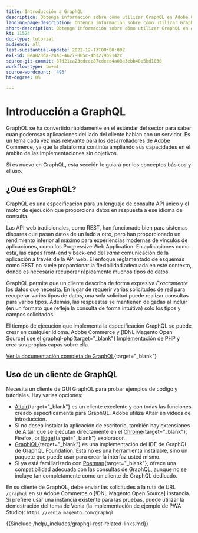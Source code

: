 ```yaml
---
title: Introducción a GraphQL
description: Obtenga información sobre cómo utilizar GraphQL en Adobe Commerce y [!DNL Magento Open Source]. Uso de llamadas de GET y POST de GraphQL para Adobe Commerce y [!DNL Magento Open Source].
landing-page-description: Obtenga información sobre cómo utilizar GraphQL en Adobe Commerce y [!DNL Magento Open Source]. Uso de llamadas de GET y POST de GraphQL para Adobe Commerce y [!DNL Magento Open Source].
short-description: Obtenga información sobre cómo utilizar GraphQL en Adobe Commerce y [!DNL Magento Open Source]. Uso de llamadas de GET y POST de GraphQL para Adobe Commerce y [!DNL Magento Open Source].
kt: 11524
doc-type: tutorial
audience: all
last-substantial-update: 2022-12-13T00:00:00Z
exl-id: 8ea823da-24a3-4627-885c-4b3279b9142c
source-git-commit: 67d21ca23cdccc87cdeed4a08a3ebb48e5bd1030
workflow-type: tm+mt
source-wordcount: '493'
ht-degree: 0%

---
```


# Introducción a GraphQL

GraphQL se ha convertido rápidamente en el estándar del sector para saber cuán poderosas aplicaciones del lado del cliente hablan con un servidor. Es un tema cada vez más relevante para los desarrolladores de Adobe Commerce, ya que la plataforma continúa ampliando sus capacidades en el ámbito de las implementaciones sin objetivos.

Si es nuevo en GraphQL, esta sección le guiará por los conceptos básicos y el uso.

## ¿Qué es GraphQL?

GraphQL es una especificación para un lenguaje de consulta API único y el motor de ejecución que proporciona datos en respuesta a ese idioma de consulta.

Las API web tradicionales, como REST, han funcionado bien para sistemas dispares que pasan datos de un lado a otro, pero han proporcionado un rendimiento inferior al máximo para experiencias modernas de vínculos de aplicaciones, como los Progressive Web Application. En aplicaciones como esta, las capas front-end y back-end del _same_ comunicación de la aplicación a través de la API web. El enfoque reglamentado de esquemas como REST no suele proporcionar la flexibilidad adecuada en este contexto, donde es necesario recuperar rápidamente muchos tipos de datos.

GraphQL permite que un cliente describa de forma expresiva _Exactamente_ los datos que necesita. En lugar de requerir varias solicitudes de red para recuperar varios tipos de datos, una sola solicitud puede realizar consultas para varios tipos. Además, las respuestas se mantienen delgadas al incluir (en un formato que refleja la consulta de forma intuitiva) solo los tipos y campos solicitados.

El tiempo de ejecución que implementa la especificación GraphQL se puede crear en cualquier idioma. Adobe Commerce y [!DNL Magento Open Source] use el
[graphql-php](https://webonyx.github.io/graphql-php/){target="_blank"} Implementación de PHP y crea sus propias capas sobre ella.

[Ver la documentación completa de GraphQL](https://graphql.org/learn){target="_blank"}

## Uso de un cliente de GraphQL

Necesita un cliente de GUI GraphQL para probar ejemplos de código y tutoriales. Hay varias opciones:

* [Altair](https://altairgraphql.dev/){target="_blank"} es un cliente excelente y con todas las funciones creado específicamente para GraphQL. Adobe utiliza Altair en vídeos de introducción.
* Si no desea instalar la aplicación de escritorio, también hay extensiones de Altair que se ejecutan directamente en el
   [Chrome](https://chrome.google.com/webstore/detail/altair-graphql-client/flnheeellpciglgpaodhkhmapeljopja){target="_blank"}, Firefox, or [Edge](https://microsoftedge.microsoft.com/addons/detail/altair-graphql-client/kpggioiimijgcalmnfnalgglgooonopa){target="_blank"} explorador.
* [GraphiQL](https://github.com/graphql/graphiql/tree/main/packages/graphiql){target="_blank"} es una implementación del IDE de GraphQL de GraphQL Foundation. Esta no es una herramienta instalable, sino un paquete que puede usar para crear la interfaz usted mismo.
* Si ya está familiarizado con [Postman](https://www.postman.com/){target="_blank"}, ofrece una compatibilidad adecuada con las consultas de GraphQL, aunque no se incluye tan completamente como un cliente de GraphQL dedicado.

En su cliente de GraphQL, debe enviar las solicitudes a la ruta de URL `/graphql` en su Adobe Commerce o [!DNL Magento Open Source] instancia. Si prefiere usar una instancia existente para las pruebas, puede utilizar la demostración del tema de Venia (la implementación de ejemplo de PWA Studio): `https://venia.magento.com/graphql`

{{$include /help/_includes/graphql-rest-related-links.md}}
